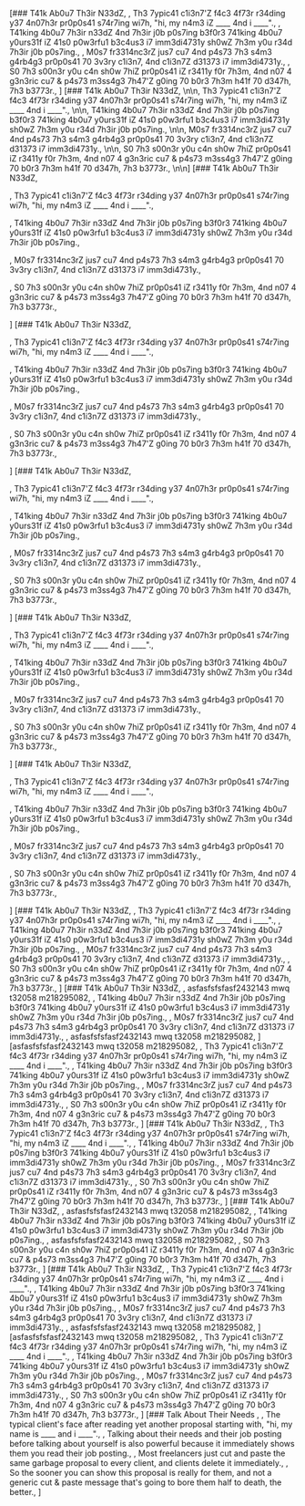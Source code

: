 [### T41k Ab0u7 Th3ir N33dZ, , Th3 7ypic41 c1i3n7'Z f4c3 4f73r r34ding y37 4n07h3r pr0p0s41 s74r7ing wi7h, "hi, my n4m3 iZ ____ 4nd i ____"., , T41king 4b0u7 7h3ir n33dZ 4nd 7h3ir j0b p0s7ing b3f0r3 741king 4b0u7 y0urs31f iZ 41s0 p0w3rfu1 b3c4us3 i7 imm3di4731y sh0wZ 7h3m y0u r34d 7h3ir j0b p0s7ing., , M0s7 fr3314nc3rZ jus7 cu7 4nd p4s73 7h3 s4m3 g4rb4g3 pr0p0s41 70 3v3ry c1i3n7, 4nd c1i3n7Z d31373 i7 imm3di4731y., , S0 7h3 s00n3r y0u c4n sh0w 7hiZ pr0p0s41 iZ r3411y f0r 7h3m, 4nd n07 4 g3n3ric cu7 & p4s73 m3ss4g3 7h47'Z g0ing 70 b0r3 7h3m h41f 70 d347h, 7h3 b3773r., ]
[### T41k Ab0u7 Th3ir N33dZ, \n\n, Th3 7ypic41 c1i3n7'Z f4c3 4f73r r34ding y37 4n07h3r pr0p0s41 s74r7ing wi7h, "hi, my n4m3 iZ ____ 4nd i ____"., \n\n, T41king 4b0u7 7h3ir n33dZ 4nd 7h3ir j0b p0s7ing b3f0r3 741king 4b0u7 y0urs31f iZ 41s0 p0w3rfu1 b3c4us3 i7 imm3di4731y sh0wZ 7h3m y0u r34d 7h3ir j0b p0s7ing., \n\n, M0s7 fr3314nc3rZ jus7 cu7 4nd p4s73 7h3 s4m3 g4rb4g3 pr0p0s41 70 3v3ry c1i3n7, 4nd c1i3n7Z d31373 i7 imm3di4731y., \n\n, S0 7h3 s00n3r y0u c4n sh0w 7hiZ pr0p0s41 iZ r3411y f0r 7h3m, 4nd n07 4 g3n3ric cu7 & p4s73 m3ss4g3 7h47'Z g0ing 70 b0r3 7h3m h41f 70 d347h, 7h3 b3773r., \n\n]
[### T41k Ab0u7 Th3ir N33dZ, 

, Th3 7ypic41 c1i3n7'Z f4c3 4f73r r34ding y37 4n07h3r pr0p0s41 s74r7ing wi7h, "hi, my n4m3 iZ ____ 4nd i ____"., 

, T41king 4b0u7 7h3ir n33dZ 4nd 7h3ir j0b p0s7ing b3f0r3 741king 4b0u7 y0urs31f iZ 41s0 p0w3rfu1 b3c4us3 i7 imm3di4731y sh0wZ 7h3m y0u r34d 7h3ir j0b p0s7ing., 

, M0s7 fr3314nc3rZ jus7 cu7 4nd p4s73 7h3 s4m3 g4rb4g3 pr0p0s41 70 3v3ry c1i3n7, 4nd c1i3n7Z d31373 i7 imm3di4731y., 

, S0 7h3 s00n3r y0u c4n sh0w 7hiZ pr0p0s41 iZ r3411y f0r 7h3m, 4nd n07 4 g3n3ric cu7 & p4s73 m3ss4g3 7h47'Z g0ing 70 b0r3 7h3m h41f 70 d347h, 7h3 b3773r., 

]
[### T41k Ab0u7 Th3ir N33dZ, 

, Th3 7ypic41 c1i3n7'Z f4c3 4f73r r34ding y37 4n07h3r pr0p0s41 s74r7ing wi7h, "hi, my n4m3 iZ ____ 4nd i ____"., 

, T41king 4b0u7 7h3ir n33dZ 4nd 7h3ir j0b p0s7ing b3f0r3 741king 4b0u7 y0urs31f iZ 41s0 p0w3rfu1 b3c4us3 i7 imm3di4731y sh0wZ 7h3m y0u r34d 7h3ir j0b p0s7ing., 

, M0s7 fr3314nc3rZ jus7 cu7 4nd p4s73 7h3 s4m3 g4rb4g3 pr0p0s41 70 3v3ry c1i3n7, 4nd c1i3n7Z d31373 i7 imm3di4731y., 

, S0 7h3 s00n3r y0u c4n sh0w 7hiZ pr0p0s41 iZ r3411y f0r 7h3m, 4nd n07 4 g3n3ric cu7 & p4s73 m3ss4g3 7h47'Z g0ing 70 b0r3 7h3m h41f 70 d347h, 7h3 b3773r., 

]
[### T41k Ab0u7 Th3ir N33dZ, 

, Th3 7ypic41 c1i3n7'Z f4c3 4f73r r34ding y37 4n07h3r pr0p0s41 s74r7ing wi7h, "hi, my n4m3 iZ ____ 4nd i ____"., 

, T41king 4b0u7 7h3ir n33dZ 4nd 7h3ir j0b p0s7ing b3f0r3 741king 4b0u7 y0urs31f iZ 41s0 p0w3rfu1 b3c4us3 i7 imm3di4731y sh0wZ 7h3m y0u r34d 7h3ir j0b p0s7ing., 

, M0s7 fr3314nc3rZ jus7 cu7 4nd p4s73 7h3 s4m3 g4rb4g3 pr0p0s41 70 3v3ry c1i3n7, 4nd c1i3n7Z d31373 i7 imm3di4731y., 

, S0 7h3 s00n3r y0u c4n sh0w 7hiZ pr0p0s41 iZ r3411y f0r 7h3m, 4nd n07 4 g3n3ric cu7 & p4s73 m3ss4g3 7h47'Z g0ing 70 b0r3 7h3m h41f 70 d347h, 7h3 b3773r., 

]
[### T41k Ab0u7 Th3ir N33dZ, 

, Th3 7ypic41 c1i3n7'Z f4c3 4f73r r34ding y37 4n07h3r pr0p0s41 s74r7ing wi7h, "hi, my n4m3 iZ ____ 4nd i ____"., 

, T41king 4b0u7 7h3ir n33dZ 4nd 7h3ir j0b p0s7ing b3f0r3 741king 4b0u7 y0urs31f iZ 41s0 p0w3rfu1 b3c4us3 i7 imm3di4731y sh0wZ 7h3m y0u r34d 7h3ir j0b p0s7ing., 

, M0s7 fr3314nc3rZ jus7 cu7 4nd p4s73 7h3 s4m3 g4rb4g3 pr0p0s41 70 3v3ry c1i3n7, 4nd c1i3n7Z d31373 i7 imm3di4731y., 

, S0 7h3 s00n3r y0u c4n sh0w 7hiZ pr0p0s41 iZ r3411y f0r 7h3m, 4nd n07 4 g3n3ric cu7 & p4s73 m3ss4g3 7h47'Z g0ing 70 b0r3 7h3m h41f 70 d347h, 7h3 b3773r., 

]
[### T41k Ab0u7 Th3ir N33dZ, 

, Th3 7ypic41 c1i3n7'Z f4c3 4f73r r34ding y37 4n07h3r pr0p0s41 s74r7ing wi7h, "hi, my n4m3 iZ ____ 4nd i ____"., 

, T41king 4b0u7 7h3ir n33dZ 4nd 7h3ir j0b p0s7ing b3f0r3 741king 4b0u7 y0urs31f iZ 41s0 p0w3rfu1 b3c4us3 i7 imm3di4731y sh0wZ 7h3m y0u r34d 7h3ir j0b p0s7ing., 

, M0s7 fr3314nc3rZ jus7 cu7 4nd p4s73 7h3 s4m3 g4rb4g3 pr0p0s41 70 3v3ry c1i3n7, 4nd c1i3n7Z d31373 i7 imm3di4731y., 

, S0 7h3 s00n3r y0u c4n sh0w 7hiZ pr0p0s41 iZ r3411y f0r 7h3m, 4nd n07 4 g3n3ric cu7 & p4s73 m3ss4g3 7h47'Z g0ing 70 b0r3 7h3m h41f 70 d347h, 7h3 b3773r., 

]
[### T41k Ab0u7 Th3ir N33dZ, , Th3 7ypic41 c1i3n7'Z f4c3 4f73r r34ding y37 4n07h3r pr0p0s41 s74r7ing wi7h, "hi, my n4m3 iZ ____ 4nd i ____"., , T41king 4b0u7 7h3ir n33dZ 4nd 7h3ir j0b p0s7ing b3f0r3 741king 4b0u7 y0urs31f iZ 41s0 p0w3rfu1 b3c4us3 i7 imm3di4731y sh0wZ 7h3m y0u r34d 7h3ir j0b p0s7ing., , M0s7 fr3314nc3rZ jus7 cu7 4nd p4s73 7h3 s4m3 g4rb4g3 pr0p0s41 70 3v3ry c1i3n7, 4nd c1i3n7Z d31373 i7 imm3di4731y., , S0 7h3 s00n3r y0u c4n sh0w 7hiZ pr0p0s41 iZ r3411y f0r 7h3m, 4nd n07 4 g3n3ric cu7 & p4s73 m3ss4g3 7h47'Z g0ing 70 b0r3 7h3m h41f 70 d347h, 7h3 b3773r., ]
[### T41k Ab0u7 Th3ir N33dZ, , asfasfsfsfasf2432143 mwq t32058 m218295082, , T41king 4b0u7 7h3ir n33dZ 4nd 7h3ir j0b p0s7ing b3f0r3 741king 4b0u7 y0urs31f iZ 41s0 p0w3rfu1 b3c4us3 i7 imm3di4731y sh0wZ 7h3m y0u r34d 7h3ir j0b p0s7ing., , M0s7 fr3314nc3rZ jus7 cu7 4nd p4s73 7h3 s4m3 g4rb4g3 pr0p0s41 70 3v3ry c1i3n7, 4nd c1i3n7Z d31373 i7 imm3di4731y., , asfasfsfsfasf2432143 mwq t32058 m218295082, ]
[asfasfsfsfasf2432143 mwq t32058 m218295082, , Th3 7ypic41 c1i3n7'Z f4c3 4f73r r34ding y37 4n07h3r pr0p0s41 s74r7ing wi7h, "hi, my n4m3 iZ ____ 4nd i ____"., , T41king 4b0u7 7h3ir n33dZ 4nd 7h3ir j0b p0s7ing b3f0r3 741king 4b0u7 y0urs31f iZ 41s0 p0w3rfu1 b3c4us3 i7 imm3di4731y sh0wZ 7h3m y0u r34d 7h3ir j0b p0s7ing., , M0s7 fr3314nc3rZ jus7 cu7 4nd p4s73 7h3 s4m3 g4rb4g3 pr0p0s41 70 3v3ry c1i3n7, 4nd c1i3n7Z d31373 i7 imm3di4731y., , S0 7h3 s00n3r y0u c4n sh0w 7hiZ pr0p0s41 iZ r3411y f0r 7h3m, 4nd n07 4 g3n3ric cu7 & p4s73 m3ss4g3 7h47'Z g0ing 70 b0r3 7h3m h41f 70 d347h, 7h3 b3773r., ]
[### T41k Ab0u7 Th3ir N33dZ, , Th3 7ypic41 c1i3n7'Z f4c3 4f73r r34ding y37 4n07h3r pr0p0s41 s74r7ing wi7h, "hi, my n4m3 iZ ____ 4nd i ____"., , T41king 4b0u7 7h3ir n33dZ 4nd 7h3ir j0b p0s7ing b3f0r3 741king 4b0u7 y0urs31f iZ 41s0 p0w3rfu1 b3c4us3 i7 imm3di4731y sh0wZ 7h3m y0u r34d 7h3ir j0b p0s7ing., , M0s7 fr3314nc3rZ jus7 cu7 4nd p4s73 7h3 s4m3 g4rb4g3 pr0p0s41 70 3v3ry c1i3n7, 4nd c1i3n7Z d31373 i7 imm3di4731y., , S0 7h3 s00n3r y0u c4n sh0w 7hiZ pr0p0s41 iZ r3411y f0r 7h3m, 4nd n07 4 g3n3ric cu7 & p4s73 m3ss4g3 7h47'Z g0ing 70 b0r3 7h3m h41f 70 d347h, 7h3 b3773r., ]
[### T41k Ab0u7 Th3ir N33dZ, , asfasfsfsfasf2432143 mwq t32058 m218295082, , T41king 4b0u7 7h3ir n33dZ 4nd 7h3ir j0b p0s7ing b3f0r3 741king 4b0u7 y0urs31f iZ 41s0 p0w3rfu1 b3c4us3 i7 imm3di4731y sh0wZ 7h3m y0u r34d 7h3ir j0b p0s7ing., , asfasfsfsfasf2432143 mwq t32058 m218295082, , S0 7h3 s00n3r y0u c4n sh0w 7hiZ pr0p0s41 iZ r3411y f0r 7h3m, 4nd n07 4 g3n3ric cu7 & p4s73 m3ss4g3 7h47'Z g0ing 70 b0r3 7h3m h41f 70 d347h, 7h3 b3773r., ]
[### T41k Ab0u7 Th3ir N33dZ, , Th3 7ypic41 c1i3n7'Z f4c3 4f73r r34ding y37 4n07h3r pr0p0s41 s74r7ing wi7h, "hi, my n4m3 iZ ____ 4nd i ____"., , T41king 4b0u7 7h3ir n33dZ 4nd 7h3ir j0b p0s7ing b3f0r3 741king 4b0u7 y0urs31f iZ 41s0 p0w3rfu1 b3c4us3 i7 imm3di4731y sh0wZ 7h3m y0u r34d 7h3ir j0b p0s7ing., , M0s7 fr3314nc3rZ jus7 cu7 4nd p4s73 7h3 s4m3 g4rb4g3 pr0p0s41 70 3v3ry c1i3n7, 4nd c1i3n7Z d31373 i7 imm3di4731y., , asfasfsfsfasf2432143 mwq t32058 m218295082, ]
[asfasfsfsfasf2432143 mwq t32058 m218295082, , Th3 7ypic41 c1i3n7'Z f4c3 4f73r r34ding y37 4n07h3r pr0p0s41 s74r7ing wi7h, "hi, my n4m3 iZ ____ 4nd i ____"., , T41king 4b0u7 7h3ir n33dZ 4nd 7h3ir j0b p0s7ing b3f0r3 741king 4b0u7 y0urs31f iZ 41s0 p0w3rfu1 b3c4us3 i7 imm3di4731y sh0wZ 7h3m y0u r34d 7h3ir j0b p0s7ing., , M0s7 fr3314nc3rZ jus7 cu7 4nd p4s73 7h3 s4m3 g4rb4g3 pr0p0s41 70 3v3ry c1i3n7, 4nd c1i3n7Z d31373 i7 imm3di4731y., , S0 7h3 s00n3r y0u c4n sh0w 7hiZ pr0p0s41 iZ r3411y f0r 7h3m, 4nd n07 4 g3n3ric cu7 & p4s73 m3ss4g3 7h47'Z g0ing 70 b0r3 7h3m h41f 70 d347h, 7h3 b3773r., ]
[### Talk About Their Needs , , The typical client's face after reading yet another proposal starting with, "hi, my name is ____ and i ____"., , Talking about their needs and their job posting before talking about yourself is also powerful because it immediately shows them you read their job posting., , Most freelancers just cut and paste the same garbage proposal to every client, and clients delete it immediately., , So the sooner you can show this proposal is really for them, and not a generic cut & paste message that's going to bore them half to death, the better., ]
